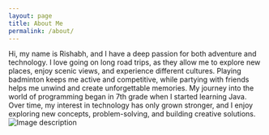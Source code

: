 ```yaml
---
layout: page
title: About Me
permalink: /about/
---
```




 Hi, my name is Rishabh, and I have a deep passion for both adventure and technology. I love going on long road trips, as they allow me to explore new places, enjoy scenic views, and experience different cultures. Playing badminton keeps me active and competitive, while partying with friends helps me unwind and create unforgettable memories.
My journey into the world of programming began in 7th grade when I started learning Java. Over time, my interest in technology has only grown stronger, and I enjoy exploring new concepts, problem-solving, and building creative solutions. <br/>
<img src="https://tse1.mm.bing.net/th?id=OIP.XiHJE7GV0Wuo_48SnZPvngHaE8&pid=Api&P=0&h=220" alt="Image description">

